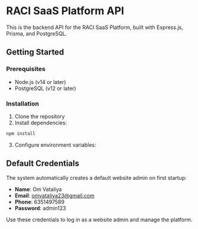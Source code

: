 # RACI SaaS Platform API

This is the backend API for the RACI SaaS Platform, built with Express.js, Prisma, and PostgreSQL.

## Getting Started

### Prerequisites

- Node.js (v14 or later)
- PostgreSQL (v12 or later)

### Installation

1. Clone the repository
2. Install dependencies:

```bash
npm install
```

3. Configure environment variables:

## Default Credentials

The system automatically creates a default website admin on first startup:

- **Name**: Om Vataliya
- **Email**: omvataliya23@gmail.com
- **Phone**: 6351497589
- **Password**: admin123

Use these credentials to log in as a website admin and manage the platform.

